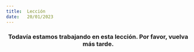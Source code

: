 ```yaml
---
title:  Lección
date:   20/01/2023
---
```


### <center>Todavía estamos trabajando en esta lección. Por favor, vuelva más tarde.</center>